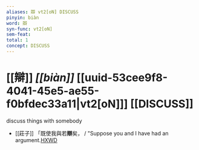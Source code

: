 ```yaml
---
aliases: 辯 vt2[oN] DISCUSS
pinyin: biàn
word: 辯
syn-func: vt2[oN]
sem-feat: 
total: 1
concept: DISCUSS 
---
```

# [[辯]] *[[biàn]]*  [[uuid-53cee9f8-4041-45e5-ae55-f0bfdec33a11|vt2[oN]]] [[DISCUSS]]
discuss things with somebody
 - [[莊子]] 「既使我與若**辯**矣， / "Suppose you and I have had an argument.[HXWD](https://hxwd.org/textview.html?location=KR5c0126_tls_002-17a.2)